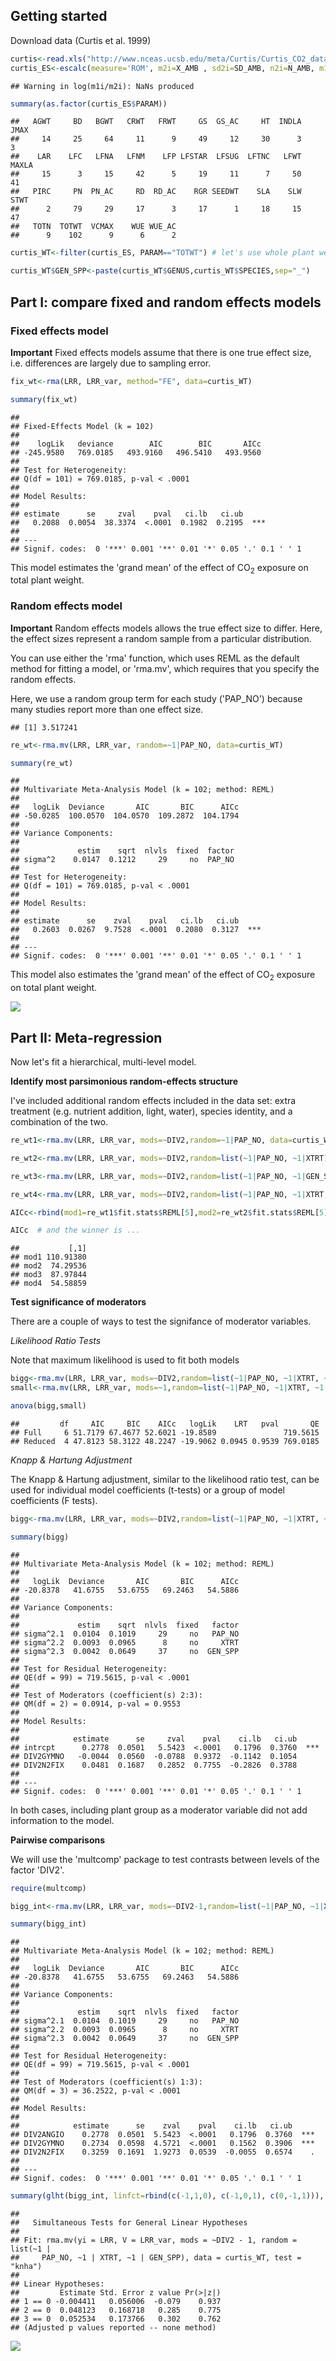 
Getting started
---------------

Download data (Curtis et al. 1999)

``` r
curtis<-read.xls("http://www.nceas.ucsb.edu/meta/Curtis/Curtis_CO2_database.xls",as.is=TRUE,verbose=FALSE,sheet=1)
curtis_ES<-escalc(measure='ROM', m2i=X_AMB , sd2i=SD_AMB, n2i=N_AMB, m1i=X_ELEV, sd1i=SD_ELEV, n1i=N_ELEV, vtype='LS',var.names=c("LRR","LRR_var"),data=curtis)
```

    ## Warning in log(m1i/m2i): NaNs produced

``` r
summary(as.factor(curtis_ES$PARAM))
```

    ##   AGWT     BD   BGWT   CRWT   FRWT     GS  GS_AC     HT  INDLA   JMAX 
    ##     14     25     64     11      9     49     12     30      3      3 
    ##    LAR    LFC   LFNA   LFNM    LFP LFSTAR  LFSUG  LFTNC   LFWT  MAXLA 
    ##     15      3     15     42      5     19     11      7     50     41 
    ##   PIRC     PN  PN_AC     RD  RD_AC    RGR SEEDWT    SLA    SLW   STWT 
    ##      2     79     29     17      3     17      1     18     15     47 
    ##   TOTN  TOTWT  VCMAX    WUE WUE_AC 
    ##      9    102      9      6      2

``` r
curtis_WT<-filter(curtis_ES, PARAM=="TOTWT") # let's use whole plant weight because it has the largest number of observations   

curtis_WT$GEN_SPP<-paste(curtis_WT$GENUS,curtis_WT$SPECIES,sep="_")
```

Part I: compare fixed and random effects models
-----------------------------------------------

### Fixed effects model

**Important** Fixed effects models assume that there is one true effect size, i.e. differences are largely due to sampling error.

``` r
fix_wt<-rma(LRR, LRR_var, method="FE", data=curtis_WT)

summary(fix_wt)
```

    ## 
    ## Fixed-Effects Model (k = 102)
    ## 
    ##    logLik   deviance        AIC        BIC       AICc  
    ## -245.9580   769.0185   493.9160   496.5410   493.9560  
    ## 
    ## Test for Heterogeneity: 
    ## Q(df = 101) = 769.0185, p-val < .0001
    ## 
    ## Model Results:
    ## 
    ## estimate      se     zval    pval   ci.lb   ci.ub     
    ##   0.2088  0.0054  38.3374  <.0001  0.1982  0.2195  ***
    ## 
    ## ---
    ## Signif. codes:  0 '***' 0.001 '**' 0.01 '*' 0.05 '.' 0.1 ' ' 1

This model estimates the 'grand mean' of the effect of CO<sub>2</sub> exposure on total plant weight.

### Random effects model

**Important** Random effects models allows the true effect size to differ. Here, the effect sizes represent a random sample from a particular distribution.

You can use either the 'rma' function, which uses REML as the default method for fitting a model, or 'rma.mv', which requires that you specify the random effects.

Here, we use a random group term for each study ('PAP\_NO') because many studies report more than one effect size.

    ## [1] 3.517241

``` r
re_wt<-rma.mv(LRR, LRR_var, random=~1|PAP_NO, data=curtis_WT)

summary(re_wt)
```

    ## 
    ## Multivariate Meta-Analysis Model (k = 102; method: REML)
    ## 
    ##   logLik  Deviance       AIC       BIC      AICc  
    ## -50.0285  100.0570  104.0570  109.2872  104.1794  
    ## 
    ## Variance Components: 
    ## 
    ##             estim    sqrt  nlvls  fixed  factor
    ## sigma^2    0.0147  0.1212     29     no  PAP_NO
    ## 
    ## Test for Heterogeneity: 
    ## Q(df = 101) = 769.0185, p-val < .0001
    ## 
    ## Model Results:
    ## 
    ## estimate      se    zval    pval   ci.lb   ci.ub     
    ##   0.2603  0.0267  9.7528  <.0001  0.2080  0.3127  ***
    ## 
    ## ---
    ## Signif. codes:  0 '***' 0.001 '**' 0.01 '*' 0.05 '.' 0.1 ' ' 1

This model also estimates the 'grand mean' of the effect of CO<sub>2</sub> exposure on total plant weight.

![](Day2_files/figure-markdown_github-ascii_identifiers/comps-1.png)

Part II: Meta-regression
------------------------

Now let's fit a hierarchical, multi-level model.

**Identify most parsimonious random-effects structure**

I've included additional random effects included in the data set: extra treatment (e.g. nutrient addition, light, water), species identity, and a combination of the two.

``` r
re_wt1<-rma.mv(LRR, LRR_var, mods=~DIV2,random=~1|PAP_NO, data=curtis_WT)

re_wt2<-rma.mv(LRR, LRR_var, mods=~DIV2,random=list(~1|PAP_NO, ~1|XTRT), data=curtis_WT)

re_wt3<-rma.mv(LRR, LRR_var, mods=~DIV2,random=list(~1|PAP_NO, ~1|GEN_SPP), data=curtis_WT)

re_wt4<-rma.mv(LRR, LRR_var, mods=~DIV2,random=list(~1|PAP_NO, ~1|XTRT, ~1|GEN_SPP), data=curtis_WT)

AICc<-rbind(mod1=re_wt1$fit.stats$REML[5],mod2=re_wt2$fit.stats$REML[5],mod3=re_wt3$fit.stats$REML[5],mod4=re_wt4$fit.stats$REML[5])

AICc  # and the winner is ... 
```

    ##           [,1]
    ## mod1 110.91380
    ## mod2  74.29536
    ## mod3  87.97844
    ## mod4  54.58859

**Test significance of moderators**

There are a couple of ways to test the signifance of moderator variables.

*Likelihood Ratio Tests*

Note that maximum likelihood is used to fit both models

``` r
bigg<-rma.mv(LRR, LRR_var, mods=~DIV2,random=list(~1|PAP_NO, ~1|XTRT, ~1|GEN_SPP), data=curtis_WT, method="ML")
small<-rma.mv(LRR, LRR_var, mods=~1,random=list(~1|PAP_NO, ~1|XTRT, ~1|GEN_SPP), data=curtis_WT, method="ML")

anova(bigg,small)
```

    ##         df     AIC     BIC    AICc   logLik    LRT   pval       QE
    ## Full     6 51.7179 67.4677 52.6021 -19.8589               719.5615
    ## Reduced  4 47.8123 58.3122 48.2247 -19.9062 0.0945 0.9539 769.0185

*Knapp & Hartung Adjustment*

The Knapp & Hartung adjustment, similar to the likelihood ratio test, can be used for individual model coefficients (t-tests) or a group of model coefficients (F tests).

``` r
bigg<-rma.mv(LRR, LRR_var, mods=~DIV2,random=list(~1|PAP_NO, ~1|XTRT, ~1|GEN_SPP), data=curtis_WT, test="knha")

summary(bigg)
```

    ## 
    ## Multivariate Meta-Analysis Model (k = 102; method: REML)
    ## 
    ##   logLik  Deviance       AIC       BIC      AICc  
    ## -20.8378   41.6755   53.6755   69.2463   54.5886  
    ## 
    ## Variance Components: 
    ## 
    ##             estim    sqrt  nlvls  fixed   factor
    ## sigma^2.1  0.0104  0.1019     29     no   PAP_NO
    ## sigma^2.2  0.0093  0.0965      8     no     XTRT
    ## sigma^2.3  0.0042  0.0649     37     no  GEN_SPP
    ## 
    ## Test for Residual Heterogeneity: 
    ## QE(df = 99) = 719.5615, p-val < .0001
    ## 
    ## Test of Moderators (coefficient(s) 2:3): 
    ## QM(df = 2) = 0.0914, p-val = 0.9553
    ## 
    ## Model Results:
    ## 
    ##            estimate      se     zval    pval    ci.lb   ci.ub     
    ## intrcpt      0.2778  0.0501   5.5423  <.0001   0.1796  0.3760  ***
    ## DIV2GYMNO   -0.0044  0.0560  -0.0788  0.9372  -0.1142  0.1054     
    ## DIV2N2FIX    0.0481  0.1687   0.2852  0.7755  -0.2826  0.3788     
    ## 
    ## ---
    ## Signif. codes:  0 '***' 0.001 '**' 0.01 '*' 0.05 '.' 0.1 ' ' 1

In both cases, including plant group as a moderator variable did not add information to the model.

**Pairwise comparisons**

We will use the 'multcomp' package to test contrasts between levels of the factor 'DIV2'.

``` r
require(multcomp)

bigg_int<-rma.mv(LRR, LRR_var, mods=~DIV2-1,random=list(~1|PAP_NO, ~1|XTRT, ~1|GEN_SPP), data=curtis_WT, test="knha")

summary(bigg_int)
```

    ## 
    ## Multivariate Meta-Analysis Model (k = 102; method: REML)
    ## 
    ##   logLik  Deviance       AIC       BIC      AICc  
    ## -20.8378   41.6755   53.6755   69.2463   54.5886  
    ## 
    ## Variance Components: 
    ## 
    ##             estim    sqrt  nlvls  fixed   factor
    ## sigma^2.1  0.0104  0.1019     29     no   PAP_NO
    ## sigma^2.2  0.0093  0.0965      8     no     XTRT
    ## sigma^2.3  0.0042  0.0649     37     no  GEN_SPP
    ## 
    ## Test for Residual Heterogeneity: 
    ## QE(df = 99) = 719.5615, p-val < .0001
    ## 
    ## Test of Moderators (coefficient(s) 1:3): 
    ## QM(df = 3) = 36.2522, p-val < .0001
    ## 
    ## Model Results:
    ## 
    ##            estimate      se    zval    pval    ci.lb   ci.ub     
    ## DIV2ANGIO    0.2778  0.0501  5.5423  <.0001   0.1796  0.3760  ***
    ## DIV2GYMNO    0.2734  0.0598  4.5721  <.0001   0.1562  0.3906  ***
    ## DIV2N2FIX    0.3259  0.1691  1.9273  0.0539  -0.0055  0.6574    .
    ## 
    ## ---
    ## Signif. codes:  0 '***' 0.001 '**' 0.01 '*' 0.05 '.' 0.1 ' ' 1

``` r
summary(glht(bigg_int, linfct=rbind(c(-1,1,0), c(-1,0,1), c(0,-1,1))), test=adjusted("none"))
```

    ## 
    ##   Simultaneous Tests for General Linear Hypotheses
    ## 
    ## Fit: rma.mv(yi = LRR, V = LRR_var, mods = ~DIV2 - 1, random = list(~1 | 
    ##     PAP_NO, ~1 | XTRT, ~1 | GEN_SPP), data = curtis_WT, test = "knha")
    ## 
    ## Linear Hypotheses:
    ##         Estimate Std. Error z value Pr(>|z|)
    ## 1 == 0 -0.004411   0.056006  -0.079    0.937
    ## 2 == 0  0.048123   0.168718   0.285    0.775
    ## 3 == 0  0.052534   0.173766   0.302    0.762
    ## (Adjusted p values reported -- none method)

![](Day2_files/figure-markdown_github-ascii_identifiers/compz-1.png)
